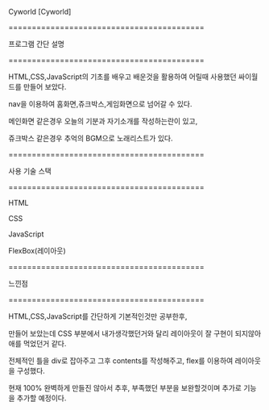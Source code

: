 Cyworld
[Cyworld]

==========================================

프로그램 간단 설명

==========================================

HTML,CSS,JavaScript의 기초를 배우고 배운것을 활용하여 어릴때 사용했던 싸이월드를 만들어 보았다.

nav을 이용하여 홈화면,쥬크박스,게임화면으로 넘어갈 수 있다.

메인화면 같은경우 오늘의 기분과 자기소개를 작성하는란이 있고,

쥬크박스 같은경우 추억의 BGM으로 노래리스트가 있다.


==========================================

사용 기술 스택

==========================================

HTML

CSS

JavaScript

FlexBox(레이아웃)

==========================================

느낀점

==========================================

HTML,CSS,JavaScript를 간단하게 기본적인것만 공부한후,

만들어 보았는데 CSS 부분에서 내가생각했던거와 달리 레이아웃이 잘 구현이 되지않아 애를 먹었던거 같다.

전체적인 틀을 div로 잡아주고 그후 contents를 작성해주고, flex를 이용하여 레이아웃을 구성했다.

현재 100% 완벽하게 만들진 않아서 추후, 부족했던 부분을 보완할것이며 추가로 기능을 추가할 예정이다.
